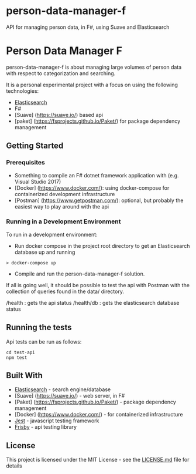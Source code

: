 # person-data-manager-f
API for managing person data, in F#, using Suave and Elasticsearch


# Person Data Manager F

person-data-manager-f is about managing large volumes of person data with respect to categorization and searching.

It is a personal experimental project with a focus on using the following technologies:
* [Elasticsearch](https://www.elastic.co/)
* F#
* [Suave] (https://suave.io/) based api
* [paket] (https://fsprojects.github.io/Paket/) for package dependency management

## Getting Started

### Prerequisites

* Something to compile an F# dotnet framework application with (e.g. Visual Studio 2017)
* [Docker] (https://www.docker.com/): using docker-compose for containerized development infrastructure
* [Postman] (https://www.getpostman.com/): optional, but probably the easiest way to play around with the api

### Running in a Development Environment

To run in a development environment:

* Run docker compose in the project root directory to get an Elasticsearch database up and running

```
> docker-compose up
```

* Compile and run the person-data-manager-f solution.

If all is going well, it should be possible to test the api with Postman with the collection of queries found in the data/ directory.

/health : gets the api status
/health/db : gets the elasticsearch database status


## Running the tests

Api tests can be run as follows:

```
cd test-api
npm test
```

## Built With

* [Elasticsearch](https://www.elastic.co/) - search engine/database
* [Suave] (https://suave.io/) - web server, in F#
* [Paket] (https://fsprojects.github.io/Paket/) - package dependency management
* [Docker] (https://www.docker.com/) - for containerized infrastructure
* [Jest](http://facebook.github.io/jest/) - javascript testing framework
* [Frisby](https://www.frisbyjs.com/) - api testing library

## License

This project is licensed under the MIT License - see the [LICENSE.md](LICENSE.md) file for details

